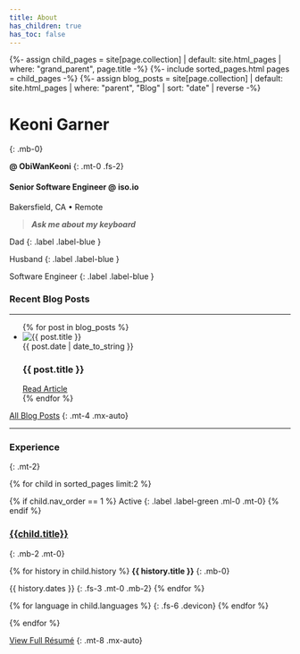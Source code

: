 ```yaml
---
title: About
has_children: true
has_toc: false
---
```

{%- assign child_pages = site[page.collection]
 | default: site.html_pages
 | where: "grand_parent", page.title -%}
{%- include sorted_pages.html pages = child_pages -%}
{%- assign blog_posts = site[page.collection]
 | default: site.html_pages
 | where: "parent", "Blog"
 | sort: "date" | reverse -%}

# Keoni Garner
{: .mb-0}

<a style="text-decoration: none; font-weight: bold;" class="no-arrow" href="https://github.com/ObiWanKeoni"><span class="gradient-text">@</span> ObiWanKeoni</a>
{: .mt-0 .fs-2}

#### Senior Software Engineer @ <a style="text-decoration: none;" href="https://iso.io">iso.io</a>
Bakersfield, CA • Remote
> ***Ask me about my keyboard***

Dad
{: .label .label-blue }

Husband
{: .label .label-blue }

Software Engineer
{: .label .label-blue }

### Recent Blog Posts
- - -

<ul>
{% for post in blog_posts %}
 <li class="blog mb-6"> 
   <img src="{{ post.image_link }}" alt="{{ post.title }}" class="card-image">
   <div class="card-body">
	   <span class="fs-3">
	   {{ post.date | date_to_string }} 
	   </span>
	   <h3 class="mt-0 mb-2">
	   {{ post.title }}
	   </h3>
	   <span class="fs-4">
	   <a class="button" href= "{{ post.url }}">Read Article</a>
	   </span>
   </div>
</li>
{% endfor %}
</ul>

[All Blog Posts](/blog)
{: .mt-4 .mx-auto}

- - -

### Experience
{: .mt-2}

{% for child in sorted_pages limit:2 %}

<div class="experience card mt-5" markdown=1>
 {% if child.nav_order == 1 %}
 Active
 {: .label .label-green .ml-0 .mt-0}
 {% endif %}

### [{{child.title}}]({{child.url}})
{: .mb-2 .mt-0}

{% for history in child.history %}
**{{ history.title }}**
{: .mb-0}

{{ history.dates }}
{: .fs-3 .mt-0 .mb-2}
{% endfor %}

{% for language in child.languages %}
<i class="devicon-{{ language | downcase | replace: 'aws', 'amazonwebservices' | replace: 'c#', 'csharp' | replace: '.net', 'dot-net' | replace: 'mssql', 'microsoftsqlserver' }}-plain-wordmark"></i>
{: .fs-6 .devicon}
{% endfor %}

</div>
{% endfor %}

[View Full Résumé](/resume)
{: .mt-8 .mx-auto}

